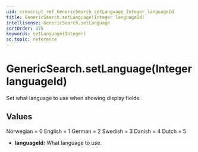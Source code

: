 ```yaml
---
uid: crmscript_ref_GenericSearch_setLanguage_Integer_languageId
title: GenericSearch.setLanguage(Integer languageId)
intellisense: GenericSearch.setLanguage
sortOrder: 375
keywords: setLanguage(Integer)
so.topic: reference
---
```


# GenericSearch.setLanguage(Integer languageId)

Set what language to use when showing display fields.

## Values

Norwegian = 0
English = 1
German = 2
Swedish = 3
Danish = 4
Dutch = 5

* **languageId:** What language to use.

